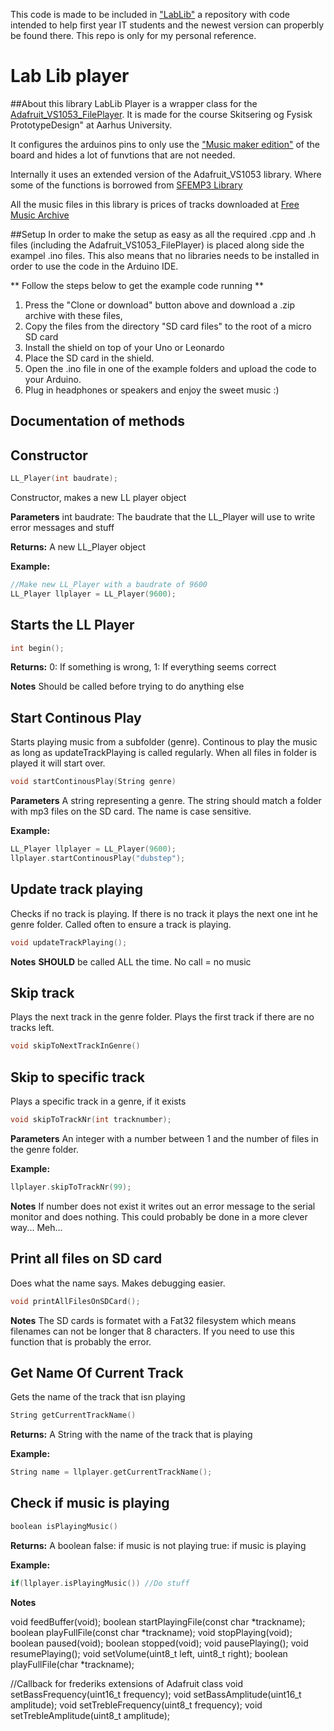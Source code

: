 
This code is made to be included in ["LabLib"](https://github.com/LabToolsAU/LabLib) a repository with code intended to help first year IT students and the newest version can properbly be found there. This repo is only for my personal reference.

# Lab Lib player

##About this library
LabLib Player is a wrapper class for the [Adafruit_VS1053_FilePlayer](https://github.com/adafruit/Adafruit_VS1053_Library). It is made for the course Skitsering og Fysisk PrototypeDesign" at Aarhus University.

It configures the arduinos pins to only use the ["Music maker edition"](https://www.adafruit.com/product/1788) of the board and hides a lot of funvtions that are not needed.

Internally it uses an extended version of the Adafruit_VS1053 library. Where some of the functions is borrowed from [SFEMP3 Library](https://github.com/madsci1016/Sparkfun-MP3-Player-Shield-Arduino-Library)

All the music files in this library is prices of tracks downloaded at [Free Music Archive](http://freemusicarchive.org)

##Setup
In order to make the setup as easy as all the required .cpp and .h files (including the Adafruit_VS1053_FilePlayer) is placed along side the exampel .ino files. This also means that no libraries needs to be installed in order to use the code in the Arduino IDE.

** Follow the steps below to get the example code running **

1. Press the "Clone or download" button above and download a .zip archive with these files,
1. Copy the files from the directory "SD card files" to the root of a micro SD card
9. Install the shield on top of your Uno or Leonardo
2. Place the SD card in the shield.
5. Open the .ino file in one of the example folders and upload the code to your Arduino.
9. Plug in headphones or speakers and enjoy the sweet music :)


## Documentation of methods

## Constructor
```c++
LL_Player(int baudrate);
```
Constructor, makes a new LL player object

**Parameters**
int baudrate: The baudrate that the LL_Player will use to write error messages and stuff

**Returns:**
A new LL_Player object

**Example:**
```c++
//Make new LL_Player with a baudrate of 9600
LL_Player llplayer = LL_Player(9600);
```


## Starts the LL Player

```c++
int begin();

```

**Returns:**
0: If something is wrong,
1: If everything seems correct

**Notes**
Should be called before trying to do anything else


## Start Continous Play

Starts playing music from a subfolder (genre). Continous to play the music as long as updateTrackPlaying is called regularly. When all files in folder is played it will start over.

```c++
void startContinousPlay(String genre)
```

**Parameters**
A string representing a genre. The string should match a folder with mp3 files on the SD card. The name is case sensitive.


**Example:**

```c++
LL_Player llplayer = LL_Player(9600);
llplayer.startContinousPlay("dubstep");
```

## Update track playing
Checks if no track is playing. If there is no track it plays the next one int he genre folder. Called often to ensure a track is playing.  

```c++
void updateTrackPlaying();
```

**Notes**
__SHOULD__ be called ALL the time. No call = no music  


## Skip track

Plays the next track in the genre folder. Plays the first track if there are no tracks left.


```c++
void skipToNextTrackInGenre()
```


## Skip to specific track

Plays a specific track in a genre, if it exists

```c++
void skipToTrackNr(int tracknumber);
```

**Parameters**
An integer with a number between 1 and the number of files in the genre folder.

**Example:**
```c++
llplayer.skipToTrackNr(99);

```

**Notes**
 If number does not exist it writes out an error message to the serial monitor and does nothing. This could probably be done in a more clever way... Meh...

 ## Print all files on SD card

 Does what the name says. Makes debugging easier.

 ```c++
 void printAllFilesOnSDCard();
 ```

**Notes**
The SD cards is formatet with a Fat32 filesystem which means filenames can not be longer that 8 characters. If you need to use this function that is probably the error.  

## Get Name Of Current Track

Gets the name of the track that isn playing

```c++
String getCurrentTrackName()
```

**Returns:**
A String with the name of the track that is playing

**Example:**
```c++
String name = llplayer.getCurrentTrackName();
```


## Check if music is playing

```c++
boolean isPlayingMusic()
```

**Returns:**
A boolean
false: if music is not playing
true: if music is playing

**Example:**

```c++
if(llplayer.isPlayingMusic()) //Do stuff
```
**Notes**



void feedBuffer(void);
boolean startPlayingFile(const char *trackname);
boolean playFullFile(const char *trackname);
void stopPlaying(void);
boolean paused(void);
boolean stopped(void);
void pausePlaying();
void resumePlaying();
void setVolume(uint8_t left, uint8_t right);
boolean playFullFile(char *trackname);

//Callback for frederiks extensions of Adafruit class
void setBassFrequency(uint16_t frequency);
void setBassAmplitude(uint16_t amplitude);
void setTrebleFrequency(uint8_t frequency);
void setTrebleAmplitude(uint8_t amplitude);
